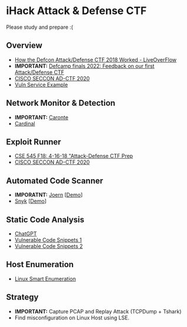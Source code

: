 # iHack Attack & Defense CTF
Please study and prepare :(

## Overview
- [How the Defcon Attack/Defense CTF 2018 Worked - LiveOverFlow](https://www.youtube.com/watch?v=RkaLyji9pNs)
- **IMPORTANT:** [Defcamp finals 2022: Feedback on our first Attack/Defense CTF](https://www.riskinsight-wavestone.com/en/2022/11/defcamp-finals-2022-feedback-on-our-first-attack-defense-ctf/)
- [CISCO SECCON AD-CTF 2020](https://medium.com/csictf/cisco-seccon-2020-ad-ctf-2614b27f387a)
- [Vuln Service Example](https://github.com/oldeurope/rwthctf2012/tree/master/services)

## Network Monitor & Detection
- **IMPORTANT:** [Caronte](https://github.com/eciavatta/caronte)
- [Cardinal](https://github.com/vidar-team/Cardinal)

## Exploit Runner
- [CSE 545 F18: 4-16-18 "Attack-Defense CTF Prep](https://github.com/AchyuthaBharadwaj/PCTF)
- [CISCO SECCON AD-CTF 2020](https://medium.com/csictf/cisco-seccon-2020-ad-ctf-2614b27f387a)

## Automated Code Scanner
- **IMPORATNT:** [Joern](https://github.com/joernio/joern) [[Demo](https://www.youtube.com/watch?v=qtGRNb_2Khs)]
- [Snyk](https://github.com/snyk/) [[Demo](https://www.youtube.com/watch?v=tyL3Ouais1c)]

## Static Code Analysis 
- [ChatGPT](https://chat.openai.com/chat)
- [Vulnerable Code Snippets 1](https://github.com/snoopysecurity/Vulnerable-Code-Snippets)
- [Vulnerable Code Snippets 2](https://github.com/yeswehack/vulnerable-code-snippets)

## Host Enumeration
- [Linux Smart Enumeration](https://github.com/diego-treitos/linux-smart-enumeration)

## Strategy
- **IMPORTANT:** Capture PCAP and Replay Attack (TCPDump + Tshark)
- Find misconfiguration on Linux Host using LSE.
